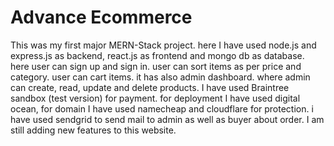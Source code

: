 # Advance Ecommerce
This was my first major MERN-Stack project. here I have used node.js and express.js as backend, react.js as frontend and mongo db as database. here user can sign up and sign in. user can sort items as per price and category. user can cart items. it has also admin dashboard. where admin can create, read, update and delete products. I have used Braintree sandbox (test version) for payment. for deployment I have used digital ocean, for domain I have used namecheap and cloudflare for protection. i have used sendgrid to send mail to admin as well as buyer about order. I am still adding new features to this website.
